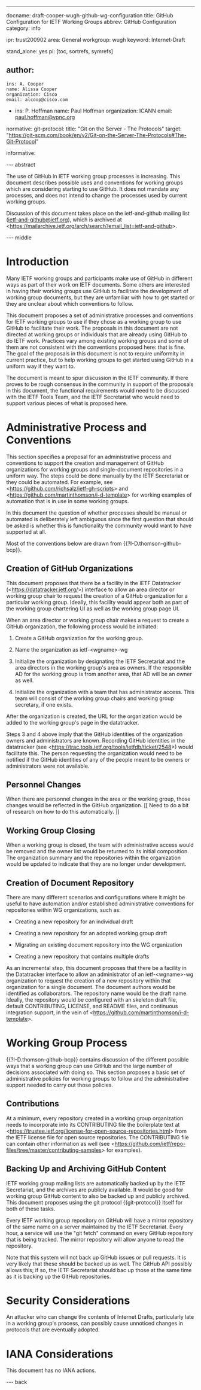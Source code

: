---
docname: draft-cooper-wugh-github-wg-configuration
title: GitHub Configuration for IETF Working Groups
abbrev: GitHub Configuration
category: info

ipr: trust200902
area: General
workgroup: wugh
keyword: Internet-Draft

stand_alone: yes
pi: [toc, sortrefs, symrefs]

author:
 -
    ins: A. Cooper
    name: Alissa Cooper
    organization: Cisco
    email: alcoop@cisco.com

 -
    ins: P. Hoffman
    name: Paul Hoffman
    organization: ICANN
    email: paul.hoffman@vpnc.org

normative:
  git-protocol:
    title: "Git on the Server - The Protocols"
    target: "https://git-scm.com/book/en/v2/Git-on-the-Server-The-Protocols#The-Git-Protocol"

informative:


--- abstract

The use of GitHub in IETF working group processes is increasing. This document describes possible uses and conventions for working groups which are considering starting to use GitHub. It does not mandate any processes, and does not intend to change the processes used by current working groups.

Discussion of this document takes place on the ietf-and-github mailing list (ietf-and-github@ietf.org), which is archived at &lt;https://mailarchive.ietf.org/arch/search?email_list=ietf-and-github&gt;.


--- middle

# Introduction

Many IETF working groups and participants make use of GitHub in different ways as part of their work on IETF documents. Some others are interested in having their working groups use GitHub to facilitate the development of working group documents, but they are unfamiliar with how to get started or they are unclear about which conventions to follow. 

This document proposes a set of administrative processes and conventions for IETF working groups to use if they chose as a working group to use GitHub to facilitate their work. The proposals in this document are not directed at working groups or individuals that are already using GitHub to do IETF work. Practices vary among existing working groups and some of them are not consistent with the conventions proposed here: that is fine. The goal of the proposals in this document is not to require uniformity in current practice, but to help working groups to get started using GitHub in a uniform way if they want to.

The document is meant to spur discussion in the IETF community. If there proves to be rough consensus in the community in support of the proposals in this document, the functional requirements would need to be discussed with the IETF Tools Team, and the IETF Secretariat who would need to support various pieces of what is proposed here.

# Administrative Process and Conventions

This section specifies a proposal for an administrative process and conventions to support the creation and management of GitHub organizations for working groups and single-document repositories in a uniform way. The steps could be done manually by the IETF Secretariat or they could be automated. For example, see &lt;https://github.com/richsalz/ietf-gh-scripts&gt; and &lt;https://github.com/martinthomson/i-d-template&gt; for working examples of automation that is in use in some working groups.

In this document the question of whether processes should be manual or automated is deliberately left ambiguous since the first question that should be asked is whether this is functionality the community would want to have supported at all.

Most of the conventions below are drawn from {{?I-D.thomson-github-bcp}}.

## Creation of GitHub Organizations

This document proposes that there be a facility in the IETF Datatracker (&lt;https://datatracker.ietf.org/&gt;) interface to allow an area director or working group chair to request the creation of a GitHub organization for a particular working group. Ideally, this facility would appear both as part of the working group chartering UI as well as the working group page UI.

When an area director or working group chair makes a request to create a GitHub organization, the following process would be initiated:

1. Create a GitHub organization for the working group.

2. Name the organization as ietf-&lt;wgname&gt;-wg

3. Initialize the organization by designating the IETF Secretariat and the area directors in the working group's area as owners. If the responsible AD for the working group is from another area, that AD will be an owner as well. 

4. Initialize the organization with a team that has administrator access. This team will consist of the working group chairs and working group secretary, if one exists.

After the organization is created, the URL for the organization would be added to the working group's page in the datatracker.

Steps 3 and 4 above imply that the GitHub identities of the organization owners and administrators are known. Recording GitHub identities in the datatracker (see &lt;https://trac.tools.ietf.org/tools/ietfdb/ticket/2548&gt;) would facilitate this. The person requesting the organization would need to be notified if the GitHub identities of any of the people meant to be owners or administrators were not available.

## Personnel Changes

When there are personnel changes in the area or the working group, those changes would be reflected in the GitHub organization. \[\[ Need to do a bit of research on how to do this automatically. \]\]

## Working Group Closing

When a working group is closed, the team with administrative access would be removed and the owner list would be returned to its initial composition. The organization summary and the repositories within the organization would be updated to indicate that they are no longer under development.

## Creation of Document Repository

There are many different scenarios and configurations where it might be useful to have automation and/or established administrative conventions for repositories within WG organizations, such as:

   - Creating a new repository for an individual draft

   - Creating a new repository for an adopted working group draft

   - Migrating an existing document repository into the WG organization

   - Creating a new repository that contains multiple drafts


As an incremental step, this document proposes that there be a facility in the Datatracker interface to allow an administrator of an ietf-&lt;wgname&gt;-wg organization to request the creation of a new repository within that organization for a single document. The document authors would be identified as collaborators. The repository name would be the draft name. Ideally, the repository would be configured with an skeleton draft file, default CONTRIBUTING, LICENSE, and README files, and continuous integration support, in the vein of &lt;https://github.com/martinthomson/i-d-template&gt;. 

# Working Group Process

{{?I-D.thomson-github-bcp}} contains discussion of the different possible ways that a working group can use GitHub and the large number of decisions associated with doing so. This section proposes a basic set of administrative policies for working groups to follow and the administrative support needed to carry out those policies.

## Contributions

At a minimum, every repository created in a working group organization needs to incorporate into its CONTRIBUTING file the boilerplate text at &lt;https://trustee.ietf.org/license-for-open-source-repositories.html&gt; from the IETF license file for open source repositories. The CONTRIBUTING file can contain other information as well (see &lt;https://github.com/ietf/repo-files/tree/master/contributing-samples&gt; for examples).

## Backing Up and Archiving GitHub Content

IETF working group mailing lists are automatically backed up by the IETF Secretariat, and the archives are publicly available. It would be good for working group GitHub content to also be backed up and publicly archived. This document proposes using the git protocol {{git-protocol}} itself for both of these tasks.

Every IETF working group repository on GitHub will have a mirror repository of the same name on a server maintained by the IETF Secretariat. Every hour, a service will use the "git fetch" command on every GitHub repository that is being tracked. The mirror repository will allow anyone to read the repository.

Note that this system will not back up GitHub issues or pull requests. It is very likely that these should be backed up as well. The GitHub API possibly allows this; if so, the IETF Secretariat should bac up those at the same time as it is backing up the GitHub repositories.
  

# Security Considerations

An attacker who can change the contents of Internet Drafts, particularly late in a working group's process, can possibly cause unnoticed changes in protocols that are eventually adopted.


# IANA Considerations

This document has no IANA actions.

--- back



